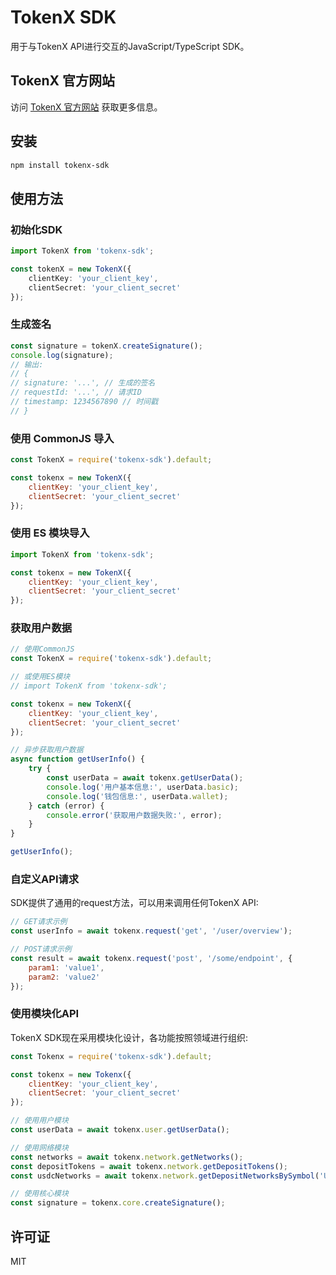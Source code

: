 # TokenX SDK

用于与TokenX API进行交互的JavaScript/TypeScript SDK。

## TokenX 官方网站

访问 [TokenX 官方网站](https://tokenex.pro) 获取更多信息。

## 安装
```bash
npm install tokenx-sdk
```

## 使用方法

### 初始化SDK

```typescript
import TokenX from 'tokenx-sdk';

const tokenX = new TokenX({
    clientKey: 'your_client_key',
    clientSecret: 'your_client_secret'  
});
```

### 生成签名

```typescript
const signature = tokenX.createSignature();
console.log(signature);
// 输出:
// {
// signature: '...', // 生成的签名
// requestId: '...', // 请求ID
// timestamp: 1234567890 // 时间戳
// }
```

### 使用 CommonJS 导入

```javascript
const TokenX = require('tokenx-sdk').default;

const tokenx = new TokenX({
    clientKey: 'your_client_key',
    clientSecret: 'your_client_secret'  
});
```

### 使用 ES 模块导入

```javascript
import TokenX from 'tokenx-sdk';

const tokenx = new TokenX({
    clientKey: 'your_client_key',
    clientSecret: 'your_client_secret'  
});
```

### 获取用户数据

```javascript
// 使用CommonJS
const TokenX = require('tokenx-sdk').default;

// 或使用ES模块
// import TokenX from 'tokenx-sdk';

const tokenx = new TokenX({
    clientKey: 'your_client_key',
    clientSecret: 'your_client_secret'  
});

// 异步获取用户数据
async function getUserInfo() {
    try {
        const userData = await tokenx.getUserData();
        console.log('用户基本信息:', userData.basic);
        console.log('钱包信息:', userData.wallet);
    } catch (error) {
        console.error('获取用户数据失败:', error);
    }
}

getUserInfo();
```

### 自定义API请求

SDK提供了通用的request方法，可以用来调用任何TokenX API:

```javascript
// GET请求示例
const userInfo = await tokenx.request('get', '/user/overview');

// POST请求示例
const result = await tokenx.request('post', '/some/endpoint', {
    param1: 'value1',
    param2: 'value2'
});
```

### 使用模块化API

TokenX SDK现在采用模块化设计，各功能按照领域进行组织:

```javascript
const Tokenx = require('tokenx-sdk').default;

const tokenx = new Tokenx({
    clientKey: 'your_client_key',
    clientSecret: 'your_client_secret'
});

// 使用用户模块
const userData = await tokenx.user.getUserData();

// 使用网络模块
const networks = await tokenx.network.getNetworks();
const depositTokens = await tokenx.network.getDepositTokens();
const usdcNetworks = await tokenx.network.getDepositNetworksBySymbol('USDC');

// 使用核心模块
const signature = tokenx.core.createSignature();
```

## 许可证

MIT